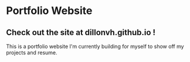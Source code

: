# Portfolio Website

## Check out the site at dillonvh.github.io !

This is a portfolio website I'm currently building for myself to show off my projects and resume.
